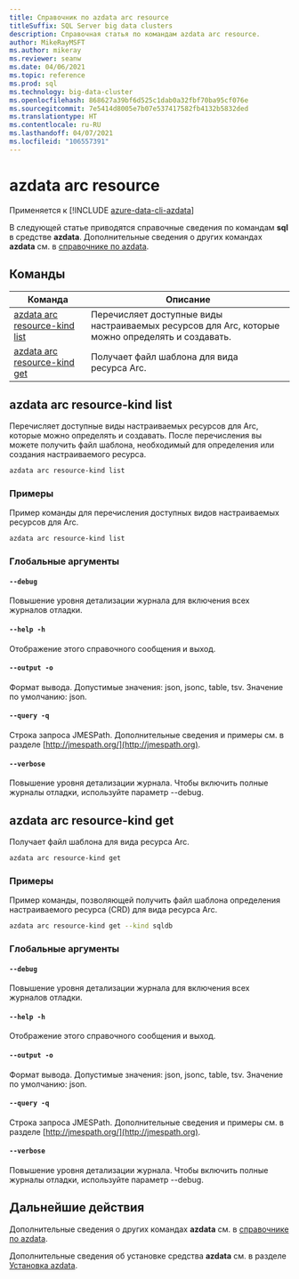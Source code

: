 ```yaml
---
title: Справочник по azdata arc resource
titleSuffix: SQL Server big data clusters
description: Справочная статья по командам azdata arc resource.
author: MikeRayMSFT
ms.author: mikeray
ms.reviewer: seanw
ms.date: 04/06/2021
ms.topic: reference
ms.prod: sql
ms.technology: big-data-cluster
ms.openlocfilehash: 868627a39bf6d525c1dab0a32fbf70ba95cf076e
ms.sourcegitcommit: 7e5414d8005e7b07e537417582fb4132b5832ded
ms.translationtype: HT
ms.contentlocale: ru-RU
ms.lasthandoff: 04/07/2021
ms.locfileid: "106557391"
---
```

# <a name="azdata-arc-resource"></a>azdata arc resource

Применяется к [!INCLUDE [azure-data-cli-azdata](../../includes/azure-data-cli-azdata.md)]

В следующей статье приводятся справочные сведения по командам **sql** в средстве **azdata**. Дополнительные сведения о других командах **azdata** см. в [справочнике по azdata](reference-azdata.md).

## <a name="commands"></a>Команды

|Команда|Описание|
| --- | --- |
[azdata arc resource-kind list](#azdata-arc-resource-kind-list) | Перечисляет доступные виды настраиваемых ресурсов для Arc, которые можно определять и создавать.
[azdata arc resource-kind get](#azdata-arc-resource-kind-get) | Получает файл шаблона для вида ресурса Arc.
## <a name="azdata-arc-resource-kind-list"></a>azdata arc resource-kind list
Перечисляет доступные виды настраиваемых ресурсов для Arc, которые можно определять и создавать. После перечисления вы можете получить файл шаблона, необходимый для определения или создания настраиваемого ресурса.
```bash
azdata arc resource-kind list 
```
### <a name="examples"></a>Примеры
Пример команды для перечисления доступных видов настраиваемых ресурсов для Arc.
```bash
azdata arc resource-kind list
```
### <a name="global-arguments"></a>Глобальные аргументы
#### `--debug`
Повышение уровня детализации журнала для включения всех журналов отладки.
#### `--help -h`
Отображение этого справочного сообщения и выход.
#### `--output -o`
Формат вывода.  Допустимые значения: json, jsonc, table, tsv.  Значение по умолчанию: json.
#### `--query -q`
Строка запроса JMESPath. Дополнительные сведения и примеры см. в разделе [http://jmespath.org/](http://jmespath.org).
#### `--verbose`
Повышение уровня детализации журнала. Чтобы включить полные журналы отладки, используйте параметр --debug.
## <a name="azdata-arc-resource-kind-get"></a>azdata arc resource-kind get
Получает файл шаблона для вида ресурса Arc.
```bash
azdata arc resource-kind get 
```
### <a name="examples"></a>Примеры
Пример команды, позволяющей получить файл шаблона определения настраиваемого ресурса (CRD) для вида ресурса Arc.
```bash
azdata arc resource-kind get --kind sqldb
```
### <a name="global-arguments"></a>Глобальные аргументы
#### `--debug`
Повышение уровня детализации журнала для включения всех журналов отладки.
#### `--help -h`
Отображение этого справочного сообщения и выход.
#### `--output -o`
Формат вывода.  Допустимые значения: json, jsonc, table, tsv.  Значение по умолчанию: json.
#### `--query -q`
Строка запроса JMESPath. Дополнительные сведения и примеры см. в разделе [http://jmespath.org/](http://jmespath.org).
#### `--verbose`
Повышение уровня детализации журнала. Чтобы включить полные журналы отладки, используйте параметр --debug.

## <a name="next-steps"></a>Дальнейшие действия

Дополнительные сведения о других командах **azdata** см. в [справочнике по azdata](reference-azdata.md). 

Дополнительные сведения об установке средства **azdata** см. в разделе [Установка azdata](..\install\deploy-install-azdata.md).


